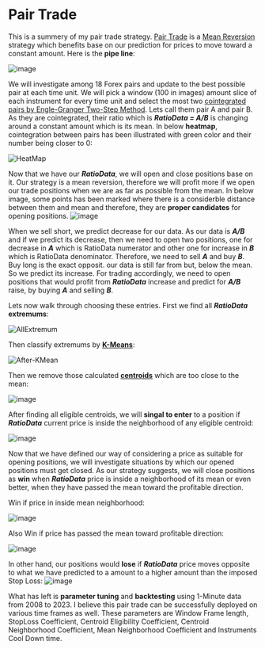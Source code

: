 # Pair Trade
This is a summery of my pair trade strategy. [Pair Trade](https://en.wikipedia.org/wiki/Pairs_trade) is a [Mean Reversion](https://en.wikipedia.org/wiki/Mean_reversion_(finance)) strategy which benefits base on our prediction for prices to move toward a constant amount. Here is the **pipe line**:

![image](https://user-images.githubusercontent.com/76734519/228919768-c2632144-2da3-4652-aa5a-8f128d4dfd66.png)



We will investigate among 18 Forex pairs and update to the best possible pair at each time unit. We will pick a window (100 in images) amount slice of each instrument for every time unit and select the most two [cointegrated pairs by Engle-Granger Two-Step Method](https://corporatefinanceinstitute.com/resources/data-science/cointegration/). Lets call them pair A and pair B.  As they are cointegrated, their ratio which is ***RatioData = A/B*** is changing around a constant amount which is its mean. In below **heatmap**, cointegration between pairs has been illustrated with green color and their number being closer to 0:

![HeatMap](https://user-images.githubusercontent.com/76734519/228843179-c1a01357-619f-44c0-bb11-21d2985603b2.png)



Now that we have our ***RatioData***, we will open and close positions base on it. Our strategy is a mean reversion, therefore we will profit more if we open our trade positions when we are as far as possible from the mean. In below image, some points has been marked where there is a considerble distance between them and mean and therefore, they are **proper candidates** for opening positions. 
![image](https://user-images.githubusercontent.com/76734519/228869310-ccf78d12-f8c3-4a17-afbb-b07013d16666.png)



When we sell short, we predict decrease for our data. As our data is ***A/B*** and if we predict its decrease, then we need to open two positions,  one for decrease in ***A*** which is RatioData numerator and other one for increase in ***B*** which is RatioData denominator. Therefore, we need to sell ***A*** and buy ***B***. Buy long is the exact opposit. our data is still far from but, below the mean. So we predict its increase. For trading accordingly, we need to open positions that would profit from ***RatioData*** increase and predict for ***A/B*** raise, by buying ***A*** and selling ***B***.



Lets now walk through choosing these entries. First we find all ***RatioData*** **extremums**:

![AllExtremum](https://user-images.githubusercontent.com/76734519/228848696-7b62408c-10fe-4723-a3d2-575c736100f7.png)



Then classify extremums by **[K-Means](https://en.wikipedia.org/wiki/K-means_clustering)**:

![After-KMean](https://user-images.githubusercontent.com/76734519/228848755-168d3d82-d71d-486d-8565-dab1225aaecf.png)



Then we remove those calculated **[centroids](https://en.wikipedia.org/wiki/Centroid)** which are too close to the mean:

![image](https://user-images.githubusercontent.com/76734519/228866443-6f9e39b7-310a-48b0-bf0f-e779ada91b18.png)



After finding all eligible centroids, we will **singal to enter** to a position if ***RatioData*** current price is inside the neighborhood of any eligible centroid:

![image](https://user-images.githubusercontent.com/76734519/228946062-b3d772c6-9051-480a-8f79-cea94f5da2bf.png)



Now that we have defined our way of considering a price as suitable for opening positions, we will investigate situations by which our opened positions must get closed. As our strategy suggests, we will close positions as **win** when ***RatioData*** price is inside a neighborhood of its mean or even better, when they have passed the mean toward the profitable direction.
 
Win if price in inside mean neighborhood:

![image](https://user-images.githubusercontent.com/76734519/228862415-76451384-76c7-4353-b597-3cf2f678f724.png)


Also Win if price has passed the mean toward profitable direction:

![image](https://user-images.githubusercontent.com/76734519/228919165-ce7eaa3b-6c8d-4ed0-b5a8-ab92c73ed4d4.png)


In other hand, our positions would **lose** if ***RatioData*** price moves opposite to what we have predicted to a amount to a  higher amount than the imposed Stop Loss:
![image](https://user-images.githubusercontent.com/76734519/228864568-cfb5214f-b9e0-4c61-9275-013426ce55da.png)



What has left is **parameter tuning** and **backtesting** using 1-Minute data from 2008 to 2023. I believe this pair trade can be successfully deployed on various time frames as well. These parameters are  Window Frame length, StopLoss Coefficient, Centroid Eligibility Coefficient, Centroid Neighborhood Coefficient, Mean Neighborhood Coefficient and Instruments Cool Down time.
